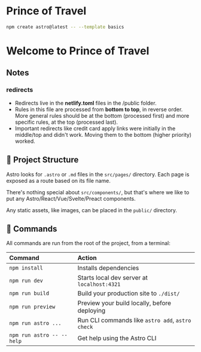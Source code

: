 # Prince of Travel

```sh
npm create astro@latest -- --template basics
```

# Welcome to Prince of Travel

## Notes

### redirects

- Redirects live in the **netlify.toml** files in the /public folder.
- Rules in this file are processed from **bottom to top**, in reverse order. More general rules should be at the bottom (processed first) and more specific rules, at the top (processed last).
- Important redirects like credit card apply links were initially in the middle/top and didn't work. Moving them to the bottom (higher priority) worked. 

## 🚀 Project Structure

Astro looks for `.astro` or `.md` files in the `src/pages/` directory. Each page is exposed as a route based on its file name.

There's nothing special about `src/components/`, but that's where we like to put any Astro/React/Vue/Svelte/Preact components.

Any static assets, like images, can be placed in the `public/` directory.

## 🧞 Commands

All commands are run from the root of the project, from a terminal:

| Command                   | Action                                           |
| :------------------------ | :----------------------------------------------- |
| `npm install`             | Installs dependencies                            |
| `npm run dev`             | Starts local dev server at `localhost:4321`      |
| `npm run build`           | Build your production site to `./dist/`          |
| `npm run preview`         | Preview your build locally, before deploying     |
| `npm run astro ...`       | Run CLI commands like `astro add`, `astro check` |
| `npm run astro -- --help` | Get help using the Astro CLI                     |

